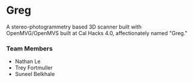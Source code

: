 # Greg

A stereo-photogrammetry based 3D scanner built with OpenMVG/OpenMVS built at Cal Hacks 4.0, affectionately named "Greg."

### Team Members

* Nathan Le
* Trey Fortmuller
* Suneel Belkhale


